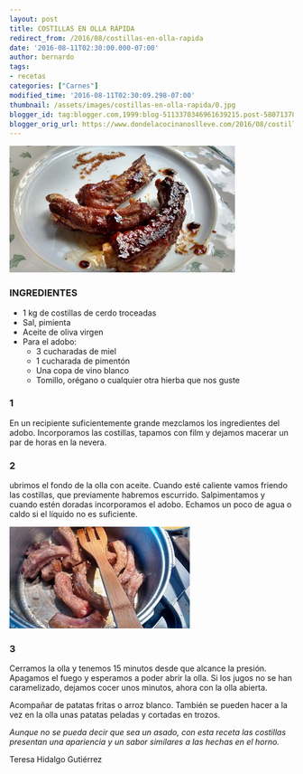 ```yaml
---
layout: post
title: COSTILLAS EN OLLA RÁPIDA
redirect_from: /2016/08/costillas-en-olla-rapida
date: '2016-08-11T02:30:00.000-07:00'
author: bernardo
tags:
- recetas
categories: ["Carnes"]
modified_time: '2016-08-11T02:30:09.298-07:00'
thumbnail: /assets/images/costillas-en-olla-rapida/0.jpg
blogger_id: tag:blogger.com,1999:blog-5113370346961639215.post-5807137816432855288
blogger_orig_url: https://www.dondelacocinanoslleve.com/2016/08/costillas-en-olla-rapida.html
---
```


![](/assets/images/costillas-en-olla-rapida/0.jpg)

  
### INGREDIENTES 
* 1 kg de costillas de cerdo troceadas
* Sal, pimienta 
* Aceite de oliva virgen  
* Para el adobo:
  * 3 cucharadas de miel
  * 1 cucharada de pimentón
  * Una copa de vino blanco
  * Tomillo, orégano o cualquier otra hierba que nos guste  


### 1

En un recipiente suficientemente grande mezclamos los ingredientes del adobo. Incorporamos las costillas, tapamos con film y dejamos macerar un par de horas en la nevera.  

### 2

ubrimos el fondo de la olla con aceite. Cuando esté caliente vamos friendo las costillas, que previamente habremos escurrido. Salpimentamos y cuando estén doradas incorporamos el adobo. Echamos un poco de agua o caldo si el líquido no es suficiente.  

![](/assets/images/costillas-en-olla-rapida/1.jpg)

  

### 3

Cerramos la olla y tenemos 15 minutos desde que alcance la presión. Apagamos el fuego y esperamos a poder abrir la olla. Si los jugos no se han caramelizado, dejamos cocer unos minutos, ahora con la olla abierta.  

Acompañar de patatas fritas o arroz blanco. También se pueden hacer a la vez en la olla unas patatas peladas y cortadas en trozos.  

_Aunque no se pueda decir que sea un asado, con esta receta las costillas presentan una apariencia y un sabor similares a las hechas en el horno._  

Teresa Hidalgo Gutiérrez
